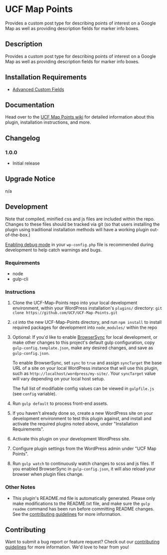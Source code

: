 # UCF Map Points #

Provides a custom post type for describing points of interest on a Google Map as well as providing description fields for marker info boxes.


## Description ##

Provides a custom post type for describing points of interest on a Google Map as well as providing description fields for marker info boxes.

## Installation Requirements ##
* [Advanced Custom Fields](https://wordpress.org/plugins/advanced-custom-fields/)


## Documentation ##

Head over to the [UCF Map Points wiki](https://github.com/UCF/UCF-Map-Points/wiki) for detailed information about this plugin, installation instructions, and more.


## Changelog ##

### 1.0.0 ###
* Initial release


## Upgrade Notice ##

n/a


## Development ##

Note that compiled, minified css and js files are included within the repo.  Changes to these files should be tracked via git (so that users installing the plugin using traditional installation methods will have a working plugin out-of-the-box.)

[Enabling debug mode](https://codex.wordpress.org/Debugging_in_WordPress) in your `wp-config.php` file is recommended during development to help catch warnings and bugs.

### Requirements ###
* node
* gulp-cli

### Instructions ###
1. Clone the UCF-Map-Points repo into your local development environment, within your WordPress installation's `plugins/` directory: `git clone https://github.com/UCF/UCF-Map-Points.git`
2. `cd` into the new UCF-Map-Points directory, and run `npm install` to install required packages for development into `node_modules/` within the repo
3. Optional: If you'd like to enable [BrowserSync](https://browsersync.io) for local development, or make other changes to this project's default gulp configuration, copy `gulp-config.template.json`, make any desired changes, and save as `gulp-config.json`.

    To enable BrowserSync, set `sync` to `true` and assign `syncTarget` the base URL of a site on your local WordPress instance that will use this plugin, such as `http://localhost/wordpress/my-site/`.  Your `syncTarget` value will vary depending on your local host setup.

    The full list of modifiable config values can be viewed in `gulpfile.js` (see `config` variable).
3. Run `gulp default` to process front-end assets.
4. If you haven't already done so, create a new WordPress site on your development environment to test this plugin against, and install and activate the required plugins noted above, under "Installation Requirements".
5. Activate this plugin on your development WordPress site.
6. Configure plugin settings from the WordPress admin under "UCF Map Points".
7. Run `gulp watch` to continuously watch changes to scss and js files. If you enabled BrowserSync in `gulp-config.json`, it will also reload your browser when plugin files change.

### Other Notes ###
* This plugin's README.md file is automatically generated. Please only make modifications to the README.txt file, and make sure the `gulp readme` command has been run before committing README changes.  See the [contributing guidelines](https://github.com/UCF/UCF-Map-Points/blob/master/CONTRIBUTING.md) for more information.


## Contributing ##

Want to submit a bug report or feature request?  Check out our [contributing guidelines](https://github.com/UCF/UCF-Map-Points/blob/master/CONTRIBUTING.md) for more information.  We'd love to hear from you!
